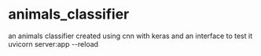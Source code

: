 # animals_classifier

an animals classifier created using cnn with keras and an interface to test it
uvicorn server:app --reload
